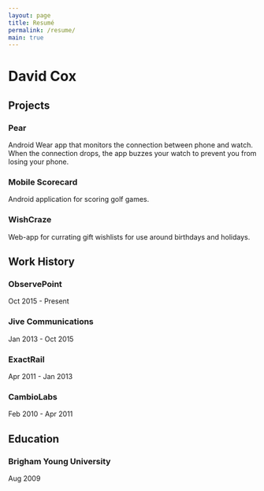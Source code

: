 ```yaml
---
layout: page
title: Resumé
permalink: /resume/
main: true
---
```


# David Cox

## Projects

### Pear

Android Wear app that monitors the connection between phone and watch. When the connection drops, the app buzzes your watch to prevent you from losing your phone.

### Mobile Scorecard

Android application for scoring golf games.

### WishCraze

Web-app for currating gift wishlists for use around birthdays and holidays.

## Work History

### ObservePoint
Oct 2015 - Present

### Jive Communications
Jan 2013 - Oct 2015

### ExactRail
Apr 2011 - Jan 2013

### CambioLabs
Feb 2010 - Apr 2011

## Education

### Brigham Young University
Aug 2009
